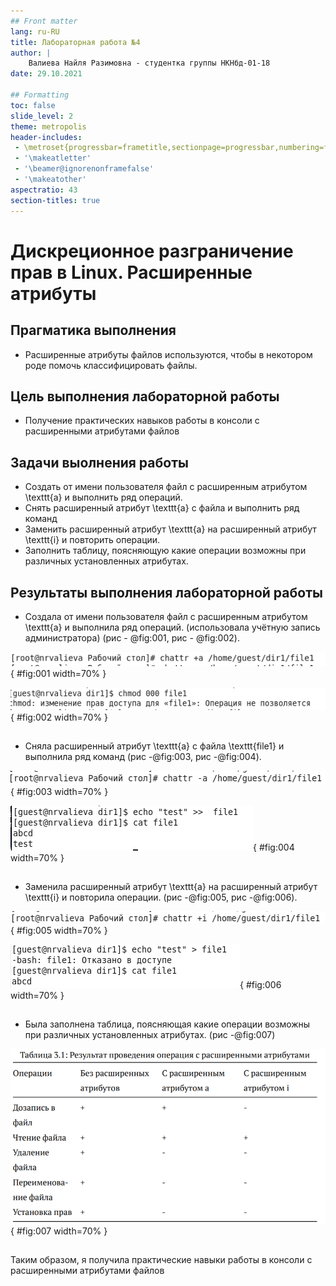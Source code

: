 ```yaml
---
## Front matter
lang: ru-RU
title: Лабораторная работа №4
author: |
	Валиева Найля Разимовна - студентка группы НКНбд-01-18
date: 29.10.2021

## Formatting
toc: false
slide_level: 2
theme: metropolis
header-includes: 
 - \metroset{progressbar=frametitle,sectionpage=progressbar,numbering=fraction}
 - '\makeatletter'
 - '\beamer@ignorenonframefalse'
 - '\makeatother'
aspectratio: 43
section-titles: true
---
```


# Дискреционное разграничение прав в Linux. Расширенные атрибуты

## Прагматика выполнения

- Расширенные атрибуты файлов используются, чтобы в некотором роде помочь классифицировать файлы.

## Цель выполнения лабораторной работы

- Получение практических навыков работы в консоли с расширенными атрибутами файлов

## Задачи выолнения работы

- Создать от имени пользователя файл с расширенным атрибутом \texttt{a} и выполнить ряд операций.
- Снять расширенный атрибут \texttt{a} с файла и выполнить ряд команд
- Заменить расширенный атрибут \texttt{a} на расширенный атрибут \texttt{i} и повторить операции.
- Заполнить таблицу, поясняющую какие операции возможны при различных установленных атрибутах.

## Результаты выполнения лабораторной работы

- Создала от имени пользователя файл с расширенным атрибутом \texttt{a} и выполнила ряд операций. (использовала учётную запись администратора) (рис - @fig:001, рис - @fig:002).

![Установка расширенного атрибута \texttt{a} от имени суперпользователя](image/1.png){ #fig:001 width=70% }

![Установка прав](image/2.png){ #fig:002 width=70% }

##

- Сняла расширенный атрибут \texttt{a} с файла \texttt{file1} и выполнила ряд команд (рис -@fig:003, рис -@fig:004).

![Снятие расширения атрибута \texttt{a} с файла \texttt{file1}](image/3.png){ #fig:003 width=70% }

![Дозапись информации в файл. Чтение файла](image/4.png){ #fig:004 width=70% }

##

- Заменила расширенный атрибут \texttt{a} на расширенный атрибут \texttt{i} и повторила операции. (рис -@fig:005, рис -@fig:006).

![Установление расширенного атрибута \texttt{i}](image/5.png){ #fig:005 width=70% }

![Дозапись информации в файл. Чтение файла](image/6.png){ #fig:006 width=70% }

##

- Была заполнена таблица, поясняющая какие операции возможны при различных установленных атрибутах. (рис -@fig:007)

!["Результат проведения операций с расширенными атрибутами"](image/7.png){ #fig:007 width=70% }

##

Таким образом, я получила практические навыки работы в консоли с расширенными атрибутами файлов